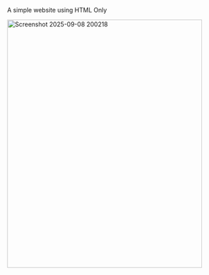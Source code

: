 A simple website using HTML Only

<img width="450" height="573" alt="Screenshot 2025-09-08 200218" src="https://github.com/user-attachments/assets/12aa921d-77b7-4630-a49a-eeefc37c745d" />

